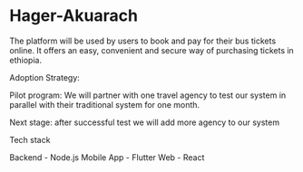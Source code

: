 # Hager-Akuarach

The platform will be used by users to book and pay for their bus tickets online. It offers an easy, convenient and secure way of purchasing tickets in ethiopia. 

Adoption Strategy:

  Pilot program:
    We will partner with one travel agency to test our system in parallel with their traditional system for one month.
    
  Next stage:
    after successful test we will add more agency to our system 
 
Tech stack

  Backend - Node.js
  Mobile App - Flutter
  Web - React
